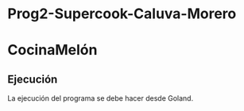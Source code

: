 # Prog2-Supercook-Caluva-Morero

# CocinaMelón

## Ejecución

La ejecución del programa se debe hacer desde Goland.